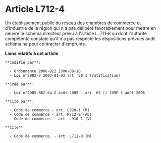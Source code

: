 # Article L712-4

Un établissement public du réseau des chambres de commerce et d'industrie de la région qui n'a pas délibéré favorablement
pour mettre en oeuvre le schéma directeur prévu à l'article L. 711-8 ou dont l'autorité compétente constate qu'il n'a pas
respecté les dispositions prévues audit schéma ne peut contracter d'emprunts.

**Liens relatifs à cet article**

	**Codifié par**:

	  - Ordonnance 2000-912 2000-09-18
	  - Loi n°2003-7 2003-01-03 art. 50 I (ratification)

	**Créé par**:

	  - Loi n°2005-882 du 2 août 2005 - art. 65 () JORF 3 août 2005

	**Cité par**:

	  - Code de commerce - art. L920-1 (M)
	  - Code de commerce - art. R712-9 (Ab)
	  - Code de commerce. - art. L910-1 (V)

	**Cite**:

	  - Code de commerce. - art. L711-8 (M)
